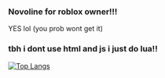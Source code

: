 ### Novoline for roblox owner!!!
YES lol (you prob wont get it)

### tbh i dont use html and js i just do lua!!

[![Top Langs](https://github-readme-stats.vercel.app/api/top-langs/?username=7granddadpgn&langs_count=8&theme=radical)](https://github.com/anuraghazra/github-readme-stats)
